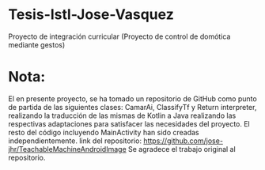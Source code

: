 # Tesis-Istl-Jose-Vasquez
Proyecto de integración curricular (Proyecto de control de domótica mediante gestos)
# Nota:
El en presente proyecto, se ha tomado un repositorio de GitHub como punto de partida de las siguientes clases: CamarAi, ClassifyTf y Return interpreter, realizando la traducción de las mismas de Kotlin a Java realizando las respectivas adaptaciones para satisfacer las necesidades del proyecto. El resto del código incluyendo MainActivity han sido creadas independientemente.
link del repositorio: https://github.com/jose-jhr/TeachableMachineAndroidImage
Se agradece el trabajo original al repositorio.
